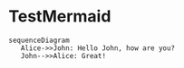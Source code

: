 # TestMermaid

 ```mermaid
 sequenceDiagram
    Alice->>John: Hello John, how are you?
    John-->>Alice: Great!
 ```

